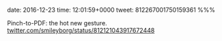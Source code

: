 date: 2016-12-23
time: 12:01:59+0000
tweet: 812267001750159361
%%%

Pinch-to-PDF: the hot new gesture. [twitter.com/smileyborg/status/812121043917672448](https://twitter.com/smileyborg/status/812121043917672448)

